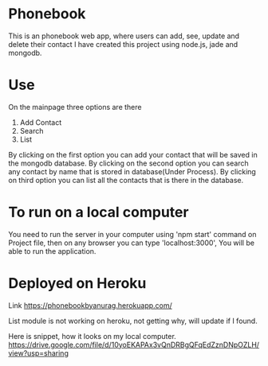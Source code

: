 # Phonebook
This is an phonebook web app, where users can add, see, update and delete their contact
I have created this project using node.js, jade and mongodb.

# Use
On the mainpage three options are there
1. Add Contact
2. Search 
3. List

By clicking on the first option you can add your contact that will be saved in the mongodb database.
By clicking on the second option you can search any contact by name that is stored in database(Under Process).
By clicking on third option you can list all the contacts that is there in the database.

# To run on a local computer

You need to run the server in your computer using 'npm start' command on Project file, then on any browser you can type 'localhost:3000', You will be able to run the application.

# Deployed on Heroku

Link https://phonebookbyanurag.herokuapp.com/

List module is not working on heroku, not getting why, will update if I found.


Here is snippet, how it looks on my local computer.
https://drive.google.com/file/d/10yoEKAPAx3vQnDRBgQFqEdZznDNpOZLH/view?usp=sharing
